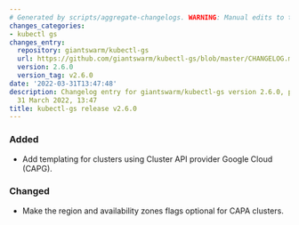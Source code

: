 ```yaml
---
# Generated by scripts/aggregate-changelogs. WARNING: Manual edits to this files will be overwritten.
changes_categories:
- kubectl gs
changes_entry:
  repository: giantswarm/kubectl-gs
  url: https://github.com/giantswarm/kubectl-gs/blob/master/CHANGELOG.md#260---2022-03-31
  version: 2.6.0
  version_tag: v2.6.0
date: '2022-03-31T13:47:48'
description: Changelog entry for giantswarm/kubectl-gs version 2.6.0, published on
  31 March 2022, 13:47
title: kubectl-gs release v2.6.0
---
```


### Added
- Add templating for clusters using Cluster API provider Google Cloud (CAPG).
### Changed
- Make the region and availability zones flags optional for CAPA clusters.
